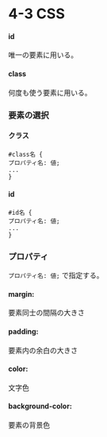 # 4-3 CSS
#### id
唯一の要素に用いる。

#### class
何度も使う要素に用いる。

### 要素の選択
#### クラス
    #class名 {
    プロパティ名: 値;
    ...
    }

#### id

    #id名 {
    プロパティ名: 値;
    ...
    }

### プロパティ
`プロパティ名: 値;`
で指定する。

#### margin:
要素同士の間隔の大きさ

#### padding:
要素内の余白の大きさ

#### color:
文字色

#### background-color:
要素の背景色